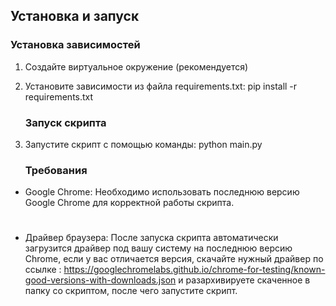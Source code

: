 ##  Установка и запуск

### Установка зависимостей

1. Создайте виртуальное окружение (рекомендуется)
2. Установите зависимости из файла requirements.txt:   pip install -r requirements.txt
   ### Запуск скрипта

1. Запустите скрипт с помощью команды:   python main.py
   ### Требования

* Google Chrome:  Необходимо использовать последнюю версию Google Chrome для корректной работы скрипта.
#
* Драйвер браузера: После запуска скрипта автоматически загрузится драйвер под вашу систему на последнюю версию Chrome, если у вас отличается версия, скачайте нужный драйвер по ссылке : https://googlechromelabs.github.io/chrome-for-testing/known-good-versions-with-downloads.json и разархивируете скаченное в папку со скриптом, после чего запустите скрипт.